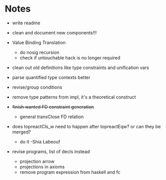 Notes
=====

  * write readme

  * clean and document new components!!!

  * Value Binding Translation
    - do nosig recursion
    - check if untouchable hack is no longer required

  * clean out old definitions like type constraints and unification vars

  * parse quantified type contexts better

  * revise/group conditions

  - remove type patterns from impl, it's a theoretical construct

  * ~~finish wanted FD constraint generation~~
    - general transClose FD relation

  * does topreactCls_w need to happen after topreactEqw? or can they be merged?
    - do it -Shia Labeouf

  * revise programs, list of decls instead
    - projection arrow
    - projections in axioms
    - remove program expression from haskell and fc
